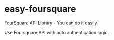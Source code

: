 # easy-foursquare
FourSquare API Library - You can do it easily

Use Foursquare API with auto authentication logic.
